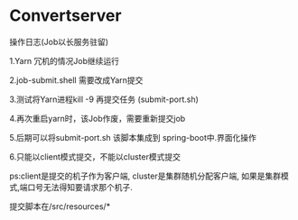 ﻿# Convertserver

操作日志(Job以长服务驻留)

1.Yarn 冗机的情况Job继续运行

2.job-submit.shell 需要改成Yarn提交

3.测试将Yarn进程kill -9  再提交任务 (submit-port.sh)

4.再次重启yarn时，该Job作废，需要重新提交job

5.后期可以将submit-port.sh 该脚本集成到 spring-boot中.界面化操作

6.只能以client模式提交，不能以cluster模式提交
  
  ps:client是提交的机子作为客户端, cluster是集群随机分配客户端, 如果是集群模式,端口号无法得知要请求那个机子.

提交脚本在/src/resources/*

